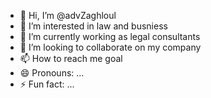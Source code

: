 - 👋 Hi, I’m @advZaghloul
- 👀 I’m interested in law and busniess
- 🌱 I’m currently working as legal consultants
- 💞️ I’m looking to collaborate on my company
- 📫 How to reach me goal
- 😄 Pronouns: ...
- ⚡ Fun fact: ...

<!---
advZaghloul/advZaghloul is a ✨ special ✨ repository because its `README.md` (this file) appears on your GitHub profile.
You can click the Preview link to take a look at your changes.
--->
